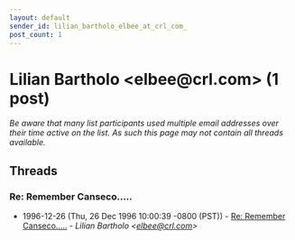 ```yaml
---
layout: default
sender_id: lilian_bartholo_elbee_at_crl_com_
post_count: 1
---
```


# Lilian Bartholo <elbee<span>@</span>crl.com> (1 post)

_Be aware that many list participants used multiple email addresses over their time active on the list. As such this page may not contain all threads available._

## Threads

### Re: Remember Canseco.....
+ 1996-12-26 (Thu, 26 Dec 1996 10:00:39 -0800 (PST)) - [Re: Remember Canseco.....](/archive/1996/12/6391cd1b4c4bec1fc3c8aa4798936ed5f51acf8d2f79288427391d3e67e6534c) - _Lilian Bartholo \<elbee@crl.com\>_

